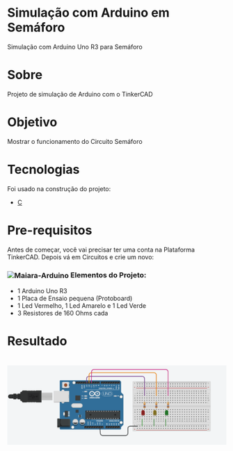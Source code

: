<h1>Simulação com Arduino em Semáforo </h1>

<p>Simulação com Arduino Uno R3 para Semáforo </p>

# Sobre
<p>Projeto de simulação de Arduino com o TinkerCAD </p>

# Objetivo
<p>
 Mostrar o funcionamento do Circuito Semáforo
</p>

# Tecnologias
<p>Foi usado na construção do projeto:

- [C](https://www.w3schools.com/c/)

</p>

# Pre-requisitos
<p>Antes de começar, você vai precisar ter uma conta na Plataforma TinkerCAD. Depois vá em Circuitos e crie um novo:

### <img align="center" alt="Maiara-Arduino" height="20" width="30" src="https://cdn.jsdelivr.net/gh/devicons/devicon/icons/arduino/arduino-original.svg"> Elementos do Projeto:
  
- 1 Arduino Uno R3  
- 1 Placa de Ensaio pequena (Protoboard)
- 1 Led Vermelho, 1 Led Amarelo e 1 Led Verde
- 3 Resistores de 160 Ohms cada
  

</p>

# Resultado

<h1 align="center">
  <img alt="Semáforo" title="#Semáforo" src="./Gif/semaforo gif.gif" />
</h1>
